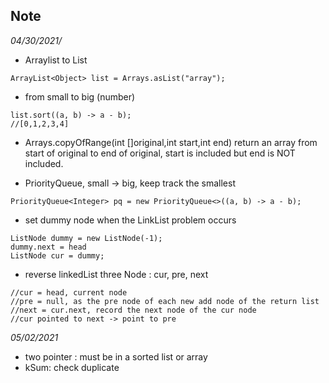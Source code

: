## Note

*04/30/2021/*

- Arraylist to List
```
ArrayList<Object> list = Arrays.asList("array");
```

- from small to big (number)
```
list.sort((a, b) -> a - b);
//[0,1,2,3,4]
```

- Arrays.copyOfRange(int []original,int start,int end)
return an array from start of original to end of original, start is included but end is NOT included.

- PriorityQueue, small -> big, keep track the smallest
```
PriorityQueue<Integer> pq = new PriorityQueue<>((a, b) -> a - b);
```

- set dummy node when the LinkList problem occurs
```
ListNode dummy = new ListNode(-1);
dummy.next = head
ListNode cur = dummy;
```

- reverse linkedList
three Node : cur, pre, next
```
//cur = head, current node
//pre = null, as the pre node of each new add node of the return list
//next = cur.next, record the next node of the cur node
//cur pointed to next -> point to pre
```

*05/02/2021*

- two pointer : must be in a sorted list or array
- kSum: check duplicate